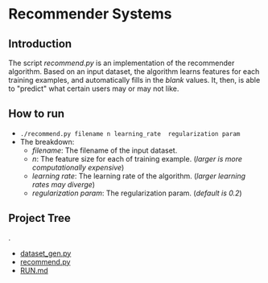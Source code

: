 # Recommender Systems

## Introduction 

The script _recommend.py_ is an implementation of the recommender algorithm. Based on an input dataset, the algorithm learns features for each training examples, and automatically fills in the _blank_ values. It, then, is able to "predict" what certain users may or may not like.

## How to run 

- `./recommend.py filename n learning_rate 	regularization param`
- The breakdown:
	- _filename_: The filename of the input dataset.
	- _n_: The feature size for each of training example. (_larger is more computationally expensive_)
	- _learning rate_: The learning rate of the algorithm. (_larger learning rates may diverge_)
	- _regularization param_: The regularization param. (_default is 0.2_)

## Project Tree
.
 * [dataset_gen.py](./dataset_gen.py)
 * [recommend.py](./recommend.py)
 * [RUN.md](./RUN.md)